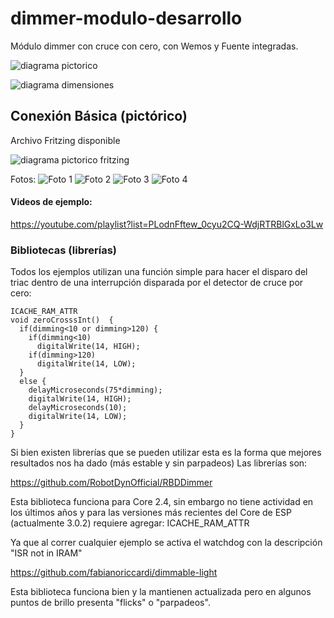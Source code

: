 # dimmer-modulo-desarrollo

Módulo dimmer con cruce con cero, con Wemos y Fuente integradas.


![diagrama pictorico](./Imagenes/pcb.png)

![diagrama dimensiones](./Imagenes/dimensiones.png)




<h2>Conexión Básica (pictórico)</h2>
Archivo Fritzing disponible

![diagrama pictorico fritzing](./Fritzing/pictorico_bb.png)


Fotos:
![Foto 1](./Fotos/1.jpg)
![Foto 2](./Fotos/2.jpg)
![Foto 3](./Fotos/3.jpg)
![Foto 4](./Fotos/4.jpg)

<h4>Videos de ejemplo:</h4>

<a href="https://youtube.com/playlist?list=PLodnFftew_0cyu2CQ-WdjRTRBlGxLo3Lw" target="_blank">https://youtube.com/playlist?list=PLodnFftew_0cyu2CQ-WdjRTRBlGxLo3Lw</a>


<h3>Bibliotecas (librerías)</h3>
Todos los ejemplos utilizan una función simple para hacer el disparo del triac dentro de una interrupción disparada por el detector de cruce por cero:

```
ICACHE_RAM_ATTR
void zeroCrosssInt()  {
  if(dimming<10 or dimming>120) {
    if(dimming<10)
      digitalWrite(14, HIGH);
    if(dimming>120)
      digitalWrite(14, LOW);
  }
  else {
    delayMicroseconds(75*dimming);
    digitalWrite(14, HIGH);
    delayMicroseconds(10);
    digitalWrite(14, LOW);
  }
}
```

Si bien existen librerías que se pueden utilizar esta es la forma que mejores resultados nos ha dado (más estable y sin parpadeos)
Las librerías son:

<a href="https://github.com/RobotDynOfficial/RBDDimmer" target="_blank">https://github.com/RobotDynOfficial/RBDDimmer</a>

Esta biblioteca funciona para Core 2.4, sin embargo no tiene actividad en los últimos años y para las versiones más recientes del Core de ESP (actualmente 3.0.2) requiere agregar:
ICACHE_RAM_ATTR

Ya que al correr cualquier ejemplo se activa el watchdog con la descripción "ISR not in IRAM"


<a href="https://github.com/fabianoriccardi/dimmable-light" target="_blank">https://github.com/fabianoriccardi/dimmable-light</a>

Esta biblioteca funciona bien y la mantienen actualizada pero en algunos puntos de brillo presenta "flicks" o "parpadeos".





